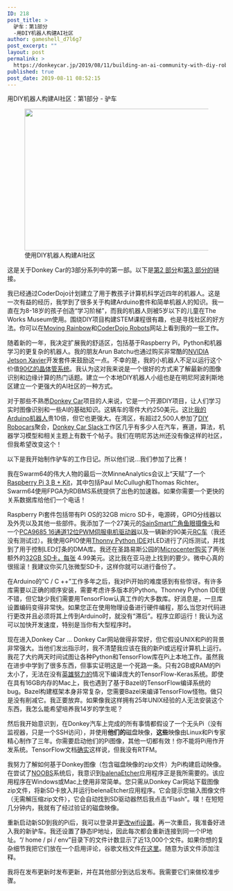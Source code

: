 ```yaml
---
ID: 218
post_title: >
  驴车：第1部分
  -用DIY机器人构建AI社区
author: gameshell_d7l6g7
post_excerpt: ""
layout: post
permalink: >
  https://donkeycar.jp/2019/08/11/building-an-ai-community-with-diy-robotics-part-1-the-donkey-car/
published: true
post_date: 2019-08-11 08:52:15
---
```

<p id="8274" class="jr js be bq jt b ju jv jw jx jy jz ka kb kc kd ke" data-selectable-paragraph=""><span class="">用DIY机器人构建AI社区：第1部分 - 驴车</span></p>

<figure class="kf kg kh ki kj ev v w paragraph-image">
<div class="v w kk">
<div class="kn l ef ko">
<div class="kp l"><img class="lc ld gi n o gh x ge" src="https://miro.medium.com/max/700/1*Sg5cuLqFufM0IX4nZd9bMA.png" width="700" height="327" /></div>
</div>
</div>
<figcaption class="bu et ks kt hs dr v w ku kv bp es" data-selectable-paragraph="">使用DIY机器人构建AI社区</figcaption></figure>
<p id="41ba" class="jr js be bq jt b ju jv jw jx jy jz ka kb kc kd ke" data-selectable-paragraph="">这是关于Donkey Car的3部分系列中的第一部。以下是<a class="bx dh kw kx ky kz" href="https://medium.com/@dmccreary/the-donkey-car-part-2-build-calibrate-and-generate-training-data-54265797e8c9">第2 </a><a class="bx dh kw kx ky kz" href="https://medium.com/@dmccreary/donkey-car-part-3-yes-you-can-learn-autonomous-driving-for-under-250-406f56fa7466">部分</a>和<a class="bx dh kw kx ky kz" href="https://medium.com/@dmccreary/donkey-car-part-3-yes-you-can-learn-autonomous-driving-for-under-250-406f56fa7466">第3 </a><a class="bx dh kw kx ky kz" href="https://medium.com/@dmccreary/the-donkey-car-part-2-build-calibrate-and-generate-training-data-54265797e8c9">部分的</a>链接。</p>
<p id="f17c" class="jr js be bq jt b ju jv jw jx jy jz ka kb kc kd ke" data-selectable-paragraph="">我已经通过CoderDojo计划建立了用于教孩子计算机科学近四年的机器人。这是一次有益的经历，我学到了很多关于构建Arduino套件和简单机器人的知识。我一直在为8-18岁的孩子创造“学习阶梯”，而我的机器人则被5岁以下的儿童在The Works Museum使用。围绕DIY项目构建STEM课程很有趣，也是寻找社区的好方法。你可以在<a class="bx dh kw kx ky kz" href="https://github.com/dmccreary/moving-rainbow">Moving Rainbow</a>和<a class="bx dh kw kx ky kz" href="https://github.com/dmccreary/coderdojo-robots">CoderDojo Robots</a>网站上看到我的一些工作。</p>
<p id="74c1" class="jr js be bq jt b ju jv jw jx jy jz ka kb kc kd ke" data-selectable-paragraph="">随着新的一年，我决定扩展我的舒适区，包括基于Raspberry Pi，Python和机器学习的更复杂的机器人。我的朋友Arun Batchu也通过购买非常酷的<a class="bx dh kw kx ky kz" href="https://developer.nvidia.com/embedded/buy/jetson-agx-xavier-devkit">NVIDIA Jetson Xavier</a>开发套件来鼓励这一点。不幸的是，我的小机器人不足以运行这个价值<a class="bx dh kw kx ky kz" href="https://en.wikichip.org/wiki/nvidia/tegra/xavier">90亿的晶体管系统</a>。我认为这对我来说是一个很好的方式来了解最新的图像识别和边缘计算的热门话题。建立一个本地DIY机器人小组也是在明尼阿波利斯地区建立一个更强大的AI社区的一种方式。</p>
<p id="201f" class="jr js be bq jt b ju jv jw jx jy jz ka kb kc kd ke" data-selectable-paragraph="">对于那些不熟悉<a class="bx dh kw kx ky kz" href="http://www.donkeycar.com/">Donkey Car</a>项目的人来说，它是一个开源DIY项目，让人们学习实时图像识别和一些AI的基础知识。这辆车的零件大约250美元。这比<a class="bx dh kw kx ky kz" href="https://www.instructables.com/id/Collision-Avoidance-Robot-for-Teaching-Programming/">我的Arduino机器人</a>贵10倍，但它也更强大。在湾区，有超过2,500人参加了<a class="bx dh kw kx ky kz" href="https://www.meetup.com/DIYRobocars/">DIY Robocars</a>聚会，<a class="bx dh kw kx ky kz" href="https://donkeycar.slack.com/">Donkey Car Slack</a>工作区几乎有多少人在汽车，赛道，算法，机器学习模型和相关主题上有数千个帖子。我们在明尼苏达州还没有像这样的社区，但我希望改变这个！</p>
<p id="79b8" class="jr js be bq jt b ju jv jw jx jy jz ka kb kc kd ke" data-selectable-paragraph="">以下是我开始制作驴车的工作日记。所以他们说...我们参加了比赛！</p>
<p id="4fbf" class="jr js be bq jt b ju jv jw jx jy jz ka kb kc kd ke" data-selectable-paragraph="">我在Swarm64的伟大人物的最后一次MinneAnalytics会议上“天赋”了一个<a class="bx dh kw kx ky kz" href="https://www.amazon.com/Vilros-Raspberry-Ultimate-Project-Kit/dp/B06X3VBRH9">Raspberry Pi 3 B + Kit</a>，其中包括Paul McCullugh和Thomas Richter。Swarm64使用FPGA为RDBMS系统提供了出色的加速器。如果你需要一个更快的关系数据库给他们一个电话！</p>
<p id="18e0" class="jr js be bq jt b ju jv jw jx jy jz ka kb kc kd ke" data-selectable-paragraph="">Raspberry Pi套件包括带有PI OS的32GB micro SD卡，电源砖，GPIO分线器以及外壳以及其他一些部件。我添加了一个27美元的<a class="bx dh kw kx ky kz" href="https://www.amazon.com/gp/product/B00N1YJKFS/ref=oh_aui_detailpage_o04_s00">SainSmart广角鱼眼摄像头</a>和一个<a class="bx dh kw kx ky kz" href="https://www.amazon.com/gp/product/B07BRS249H/ref=oh_aui_detailpage_o00_s00">PCA9685 16通道12位PWM伺服电机驱动器</a>以及一辆新的90美元<a class="bx dh kw kx ky kz" href="https://www.amazon.com/gp/product/9269803767/ref=oh_aui_detailpage_o05_s00">RC车</a>（我还没有测试过）。我使用GPIO使用<a class="bx dh kw kx ky kz" href="https://thonny.org/">Thonny Python IDE</a>对LED进行了闪烁测试，并找到了用于控制LED灯条的DMA库。我还在圣路易斯公园的<a class="bx dh kw kx ky kz" href="https://www.microcenter.com/search/search_results.aspx?Ntt=32GB">Microcenter购买</a>了两张额外的<a class="bx dh kw kx ky kz" href="https://www.microcenter.com/search/search_results.aspx?Ntt=32GB">32GB SD卡，每张</a> 4.99美元。这比我在亚马逊上找到的要少。微中心真的很摇滚！我建议你买几张微型SD卡，这样你就可以进行备份了。</p>
<p id="6d67" class="jr js be bq jt b ju jv jw jx jy jz ka kb kc kd ke" data-selectable-paragraph="">在Arduino的“C / C ++”工作多年之后，我对Pi开始的难度感到有些惊讶。有许多库需要以正确的顺序安装，需要考虑许多版本的Python。Thonney Python IDE很不错，但它缺少我们需要用TensorFlow认真工作的大多数库。好消息是，一旦库设置编码变得非常快。如果您正在使用物理设备进行硬件编程，那么当您对代码进行更改并且必须将其上传到Arduino时，就没有“滞后”。程序立即运行！我认为这可以加快开发速度，特别是当你有大型程序时。</p>
<p id="e5b8" class="jr js be bq jt b ju jv jw jx jy jz ka kb kc kd ke" data-selectable-paragraph="">现在进入Donkey Car ... Donkey Car网站做得非常好，但它假设UNIX和Pi的背景非常强大。当他们发出指示时，我不清楚我应该在我的新Pi或远程计算机上运行。我花了大约两天时间试图让各种Python和TensorFlow库在Pi上本地工作。虽然我在进步中学到了很多东西，但事实证明这是一个死路一条。只有2GB或RAM的Pi太小了，无法在没有<a class="bx dh kw kx ky kz" href="https://www.youtube.com/watch?v=WqCnW_2XDw8">英雄努力的</a>情况下编译庞大的TensorFlow-Keras系统。即使在具有16GB内存的Mac上，我也遇到了基于Bazel的TensorFlow编译系统的bug。Bazel构建框架本身非常复杂，您需要Bazel来编译TensorFlow怪物。做只是没有削减它。我正要放弃。如果像我这样拥有25年UNIX经验的人无法安装这个东西，我怎么能希望培养我14岁的学生呢？</p>
<p id="71d9" class="jr js be bq jt b ju jv jw jx jy jz ka kb kc kd ke" data-selectable-paragraph="">然后我开始意识到，在Donkey汽车上完成的所有事情都假设了一个无头Pi（没有监视器，只是一个SSH访问），并使用<strong class="jt la">他们的</strong>磁盘映像，<strong class="jt la">这些</strong>映像由Linux和Pi专家精心制作了三年。你需要启动他们的Pi图像，其他一切都有效！你不能将Pi用作开发系统。TensorFlow文档<a class="bx dh kw kx ky kz" href="https://www.tensorflow.org/install/source_rpi">确实</a>这样说，但我没有RTFM。</p>
<p id="1e9c" class="jr js be bq jt b ju jv jw jx jy jz ka kb kc kd ke" data-selectable-paragraph="">我努力了解如何基于Donkey图像（包含磁盘映像的zip文件）为Pi构建启动映像。在尝试了<a class="bx dh kw kx ky kz" href="https://www.raspberrypi.org/downloads/noobs/">NOOBS</a>系统后，我意识到<a class="bx dh kw kx ky kz" href="https://www.balena.io/etcher/">balenaEtcher</a>应用程序正是我所需要的。该应用程序在Windows或Mac上使用非常简单。您只需从Donkey Car网站下载图像zip文件，将新SD卡放入并运行belenaEtcher应用程序。它会提示您输入图像文件（无需解压缩zip文件），它会自动找到SD驱动器然后我点击“Flash”。噗！在短短几分钟内，我就有了经过验证的磁盘映像。</p>
<p id="482f" class="jr js be bq jt b ju jv jw jx jy jz ka kb kc kd ke" data-selectable-paragraph="">重新启动新SD到我的Pi后，我可以登录并<a class="bx dh kw kx ky kz" href="https://raspberrypi.stackexchange.com/questions/10251/prepare-sd-card-for-wifi-on-headless-pi">更改wifi设置</a>。再一次重启，我准备好进入我的新驴车。我还设置了静态IP地址，因此每次都会重新连接到同一个IP地址。“/ home / pi / env”目录下的文件计数显示了近13,000个文件。如果你想的复杂细节我把它们放在一个启用评论，谷歌文档文件<a class="bx dh kw kx ky kz" href="https://docs.google.com/document/d/1frav_WKMkIIGItv0rpVhdMlbRlm7CAbFflhwHrKmzBU/edit?usp=sharing">在这里</a>。随意为该文件添加注释。</p>
<p id="06e4" class="jr js be bq jt b ju jv jw jx jy jz ka kb kc kd ke" data-selectable-paragraph="">我将在发布更新时发布更新，并在其他部分到达后发布。我需要它们来做校准步骤。</p>